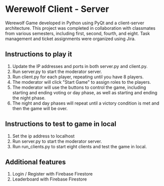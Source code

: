 # Werewolf Client - Server

Werewolf Game developed in Python using PyQt and a client-server architecture. This project was completed in collaboration with classmates from various semesters, including first, second, fourth, and eight. Task management and ticket assignments were organized using Jira.

## Instructions to play it

1. Update the IP addresses and ports in both server.py and client.py.
2. Run server.py to start the moderator server.
3. Run client.py for each player, repeating until you have 8 players.
4. The moderator will click "Start Game" to assign roles to the players.
5. The moderator will use the buttons to control the game, including starting and ending voting or day phase, as well as starting and ending the night phase.
6. The night and day phases will repeat until a victory condition is met and then the game will be over.

## Instructions to test to game in local

1. Set the ip address to localhost
2. Run server.py to start the moderator server.
3. Run run_clients.py to start eight clients and test the game in local.

## Additional features

1. Login / Register with Firebase Firestore
2. Leaderboard with Firebase Firestore